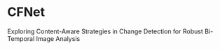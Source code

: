 # CFNet
Exploring Content-Aware Strategies in Change Detection for Robust Bi-Temporal Image Analysis

